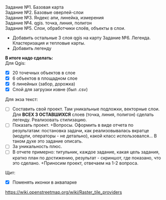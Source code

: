 Задание №1. Базовая карта  
Задание №2. Базовые оверлей-слои  
Задание №3. Яндекс апи, линейка, измерения  
Задание №4. qgis. точка, линия, полигон  
Задание №5. Слои, обработчики слоёв, объекты в слои. 
+ Добавить остальные 3 слоя qgis на карту
Задание №6. Легенда. Кластеризация и тепловые карты.
+ Добавить легенду

**В итоге надо сделать:**  
Для Qgis:  
- [x] 20 точечных объектов в слое
- [x] 6 объектов в площадном слое
- [x] 6 линейных (забор, дорожка)
- [x] Слой для загрузки извне (был .csv)  

Для экза текст:  
- [ ] Составить свой проект. Там уникальные подложки, векторные слои. Для **ВСЕХ 3 ОСТАВШИХСЯ** слоев (точка, линия, полигон) сделать легенду. Реализовать стилизацию.
- [ ] Показать проект. +Вопросы. Оформить в виде отчета по результатам: постановка задачи, как реализовывалась вкратце (модули, операторы - не детально), какой класс использовался... В таком духе это задание описать.
- [ ] За уникальность плюс.
- [ ] В отчете примерно: титульник, каждое задание, какая цель задания, кратко план по достижению, результат - скриншот, где показано, что это сделано. +Приносим проект, отвечаем на 1-2 вопроса.  

Щит:  
- [x] Поменять иконки в аквапарке

https://wiki.openstreetmap.org/wiki/Raster_tile_providers
